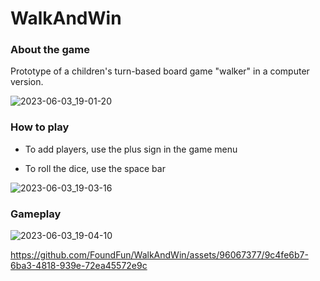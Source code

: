 <h1>
WalkAndWin
</h1>

### About the game

Prototype of a children's turn-based board game "walker" in a computer version.

![2023-06-03_19-01-20](https://github.com/FoundFun/WalkAndWin/assets/96067377/f1d3c69c-c6aa-4284-9f3f-481f1f8fddee)

### How to play

- To add players, use the plus sign in the game menu

- To roll the dice, use the space bar

![2023-06-03_19-03-16](https://github.com/FoundFun/WalkAndWin/assets/96067377/e3e8db7b-6303-4f4f-a7a5-5211e9b2d152)

### Gameplay

![2023-06-03_19-04-10](https://github.com/FoundFun/WalkAndWin/assets/96067377/3d4e87a9-bb64-43be-ae3b-efbb7051524b)

https://github.com/FoundFun/WalkAndWin/assets/96067377/9c4fe6b7-6ba3-4818-939e-72ea45572e9c
